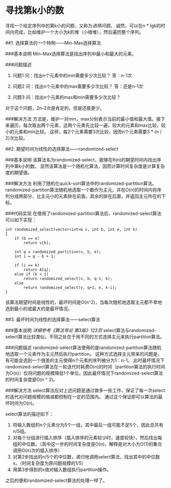 寻找第k小的数
=========
寻找一个给定序列中的第k小的问题，又称为*选择问题*。
诚然，可以在n * lgk的时间内完成，比如维护一个大小为k的堆（小根堆），然后遍历整个序列。

##1. 选择算法的一个特例——Min-Max选择算法

###基本说明
Min-Max选择算法是找出序列中最小和最大的元素。

###问题描述
1. 问题1
问：找出n个元素中的min需要多少次比较？
答：n-1次

2. 问题2
问：找出n个元素中的max需要多少次比较？
答：还是n-1次

3. 问题3
问：找出n个元素的max和min需要多少次比较？

对于这个问题，2n-2次是肯定的，但是还能更少。

###解决方法
方法是，维护一对min，max分别表示当前的最小值和最大值。接下来遍历，每次取出两个元素，这两个元素先比较一遍，较大的元素和max比较，较小的元素和min比较。
这样，每2个元素需要3次比较，因而n个元素需要3 * (n / 2)次比较。

##2. 期望时间为线性的选择算法——randomized-select

###基本说明
该算法名为randomized-select，能够在θ(n)的期望时间内找出序列中第k小的数。
显然该算法是一个随机化算法，因而计算时间复杂度是计算复杂度的期望值。

###解决方法
利用了随机化quick-sort算法中的randomized-partition算法。
randomized-partition算法随机地选取一个数作为主元，并在O(n)的时间内将序列分成两部分，比主元小的元素排在前面，其余的排在后面，并返回主元所在的下标。

###代码实现
在借用了randomized-partition算法后，randomized-select算法可以如下实现：

```
int randomized_select(vector<int>& v, int b, int e, int k)
{
    if (b == e)
        return v[b];

    int q = randomized_partition(v, b, e);
    int i = q - b + 1;

    if (i == k)
        return A[q];
    else if (k < i)
        return randomized_select(v, b, q-1, k);
    else
        return randomized_select(v, q+1, e, k-i);
}
```
该算法期望时间是线性的，最坏时间是O(n^2)，当每次随机地选取主元都不幸地选到最小的或最大的是最坏情况。

##3. 最坏时间为线性的选择算法——select算法

###基本说明
*详细参考《算法导论 第3版》123页*
select算法与randomized-select算法比较类似，不同之处在于用不同的方式选择主元来执行partition算法。

###问题描述
randomized-select算法使用的是randomized-partition算法随机地选取一个元素作为主元然后执行partition。
这种方式选择主元带来的问题是，有可能会选到一个很差的主元使得n个元素的序列被分为1：n-1。
此时最坏情况下randomized-select算法在一轮迭代时耗费O(n)的时间（partition算法的执行时间为O(n)）仅将问题的规模降低1个单位。因此最坏情况下randomized-select算法的时间复杂度是O(n ^ 2)。

###解决方法
select算法应对上述问题是通过做多一些工作，保证了每一次select的迭代对问题规模的缩减都控制在一定的范围内。
通过这个保证即可以算法的最坏时间为O(n)。

select算法的描述如下：

1. 将输入数组的n个元素分为5个一组，其中最后一组可能不足5个，因此总共有n/5组。
2. 对每个分组进行插入排序（插入排序的元素较少时，速度较快），然后找出每组的中位数。（其中这一步的时间复杂度是O(n)，解释是对大小为O(1)的集合调用O(n)次的插入排序）
3. 对第2步找出的n/5个的中位数，递归地调用select算法，找出其中的中位数x。（时间复杂度为原问题规模的1/5）
4. 用第3步得到的x值对输入数组执行partition操作。

之后的便和randomized-select算法的处理一样了。
